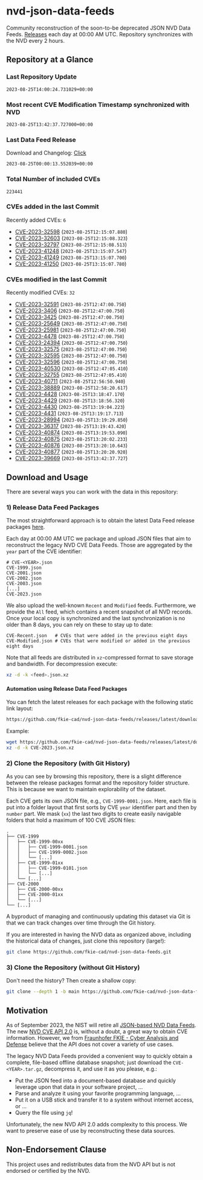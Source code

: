 # nvd-json-data-feeds

Community reconstruction of the soon-to-be deprecated JSON NVD Data Feeds. 
[Releases](https://github.com/fkie-cad/nvd-json-data-feeds/releases/latest) each day at 00:00 AM UTC.
Repository synchronizes with the NVD every 2 hours.

## Repository at a Glance

### Last Repository Update

```plain
2023-08-25T14:00:24.731029+00:00
```

### Most recent CVE Modification Timestamp synchronized with NVD

```plain
2023-08-25T13:42:37.727000+00:00
```

### Last Data Feed Release

Download and Changelog: [Click](https://github.com/fkie-cad/nvd-json-data-feeds/releases/latest)

```plain
2023-08-25T00:00:13.552039+00:00
```

### Total Number of included CVEs

```plain
223441
```

### CVEs added in the last Commit

Recently added CVEs: `6`

* [CVE-2023-32598](CVE-2023/CVE-2023-325xx/CVE-2023-32598.json) (`2023-08-25T12:15:07.880`)
* [CVE-2023-32603](CVE-2023/CVE-2023-326xx/CVE-2023-32603.json) (`2023-08-25T12:15:08.323`)
* [CVE-2023-32797](CVE-2023/CVE-2023-327xx/CVE-2023-32797.json) (`2023-08-25T12:15:08.513`)
* [CVE-2023-41248](CVE-2023/CVE-2023-412xx/CVE-2023-41248.json) (`2023-08-25T13:15:07.547`)
* [CVE-2023-41249](CVE-2023/CVE-2023-412xx/CVE-2023-41249.json) (`2023-08-25T13:15:07.700`)
* [CVE-2023-41250](CVE-2023/CVE-2023-412xx/CVE-2023-41250.json) (`2023-08-25T13:15:07.780`)


### CVEs modified in the last Commit

Recently modified CVEs: `32`

* [CVE-2023-32591](CVE-2023/CVE-2023-325xx/CVE-2023-32591.json) (`2023-08-25T12:47:00.750`)
* [CVE-2023-3406](CVE-2023/CVE-2023-34xx/CVE-2023-3406.json) (`2023-08-25T12:47:00.750`)
* [CVE-2023-3425](CVE-2023/CVE-2023-34xx/CVE-2023-3425.json) (`2023-08-25T12:47:00.750`)
* [CVE-2023-25649](CVE-2023/CVE-2023-256xx/CVE-2023-25649.json) (`2023-08-25T12:47:00.750`)
* [CVE-2023-25981](CVE-2023/CVE-2023-259xx/CVE-2023-25981.json) (`2023-08-25T12:47:00.750`)
* [CVE-2023-4478](CVE-2023/CVE-2023-44xx/CVE-2023-4478.json) (`2023-08-25T12:47:00.750`)
* [CVE-2023-24394](CVE-2023/CVE-2023-243xx/CVE-2023-24394.json) (`2023-08-25T12:47:00.750`)
* [CVE-2023-32575](CVE-2023/CVE-2023-325xx/CVE-2023-32575.json) (`2023-08-25T12:47:00.750`)
* [CVE-2023-32595](CVE-2023/CVE-2023-325xx/CVE-2023-32595.json) (`2023-08-25T12:47:00.750`)
* [CVE-2023-32596](CVE-2023/CVE-2023-325xx/CVE-2023-32596.json) (`2023-08-25T12:47:00.750`)
* [CVE-2023-40530](CVE-2023/CVE-2023-405xx/CVE-2023-40530.json) (`2023-08-25T12:47:05.410`)
* [CVE-2023-32755](CVE-2023/CVE-2023-327xx/CVE-2023-32755.json) (`2023-08-25T12:47:05.410`)
* [CVE-2023-40711](CVE-2023/CVE-2023-407xx/CVE-2023-40711.json) (`2023-08-25T12:56:50.940`)
* [CVE-2023-38889](CVE-2023/CVE-2023-388xx/CVE-2023-38889.json) (`2023-08-25T12:58:20.617`)
* [CVE-2023-4428](CVE-2023/CVE-2023-44xx/CVE-2023-4428.json) (`2023-08-25T13:18:47.170`)
* [CVE-2023-4429](CVE-2023/CVE-2023-44xx/CVE-2023-4429.json) (`2023-08-25T13:18:56.320`)
* [CVE-2023-4430](CVE-2023/CVE-2023-44xx/CVE-2023-4430.json) (`2023-08-25T13:19:04.223`)
* [CVE-2023-4431](CVE-2023/CVE-2023-44xx/CVE-2023-4431.json) (`2023-08-25T13:19:17.713`)
* [CVE-2023-28994](CVE-2023/CVE-2023-289xx/CVE-2023-28994.json) (`2023-08-25T13:19:29.850`)
* [CVE-2023-36317](CVE-2023/CVE-2023-363xx/CVE-2023-36317.json) (`2023-08-25T13:19:43.420`)
* [CVE-2023-40874](CVE-2023/CVE-2023-408xx/CVE-2023-40874.json) (`2023-08-25T13:19:53.090`)
* [CVE-2023-40875](CVE-2023/CVE-2023-408xx/CVE-2023-40875.json) (`2023-08-25T13:20:02.233`)
* [CVE-2023-40876](CVE-2023/CVE-2023-408xx/CVE-2023-40876.json) (`2023-08-25T13:20:10.643`)
* [CVE-2023-40877](CVE-2023/CVE-2023-408xx/CVE-2023-40877.json) (`2023-08-25T13:20:20.920`)
* [CVE-2023-39669](CVE-2023/CVE-2023-396xx/CVE-2023-39669.json) (`2023-08-25T13:42:37.727`)


## Download and Usage

There are several ways you can work with the data in this repository:

### 1) Release Data Feed Packages

The most straightforward approach is to obtain the latest Data Feed release packages [here](https://github.com/fkie-cad/nvd-json-data-feeds/releases/latest).

Each day at 00:00 AM UTC we package and upload JSON files that aim to reconstruct the legacy NVD CVE Data Feeds.
Those are aggregated by the `year` part of the CVE identifier:

```
# CVE-<YEAR>.json
CVE-1999.json
CVE-2001.json
CVE-2002.json
CVE-2003.json
[...]
CVE-2023.json
```

We also upload the well-known `Recent` and `Modified` feeds.
Furthermore, we provide the `All` feed, which contains a recent snapshot of all NVD records.
Once your local copy is synchronized and the last synchronization is no older than 8 days, you can rely on these to stay up to date:

```plain
CVE-Recent.json   # CVEs that were added in the previous eight days
CVE-Modified.json # CVEs that were modified or added in the previous eight days
```

Note that all feeds are distributed in `xz`-compressed format to save storage and bandwidth.
For decompression execute:

```sh
xz -d -k <feed>.json.xz
```


#### Automation using Release Data Feed Packages

You can fetch the latest releases for each package with the following static link layout:

```sh
https://github.com/fkie-cad/nvd-json-data-feeds/releases/latest/download/CVE-<YEAR>.json.xz
```

Example:

```sh
wget https://github.com/fkie-cad/nvd-json-data-feeds/releases/latest/download/CVE-2023.json.xz
xz -d -k CVE-2023.json.xz
```

### 2) Clone the Repository (with Git History)

As you can see by browsing this repository, there is a slight difference between the release packages format and the repository folder structure.
This is because we want to maintain explorability of the dataset.

Each CVE gets its own JSON file, e.g., `CVE-1999-0001.json`.
Here, each file is put into a folder layout that first sorts by CVE `year` identifier part and then by `number` part.
We mask (`xx`) the last two digits to create easily navigable folders that hold a maximum of 100 CVE JSON files:

```plain
.
├── CVE-1999
│   ├── CVE-1999-00xx
│   │   ├── CVE-1999-0001.json
│   │   ├── CVE-1999-0002.json
│   │   └── [...]
│   ├── CVE-1999-01xx
│   │   ├── CVE-1999-0101.json
│   │   └── [...]
│   └── [...]
├── CVE-2000
│   ├── CVE-2000-00xx
│   ├── CVE-2000-01xx
│   └── [...]
└── [...]
```

A byproduct of managing and continuously updating this dataset via Git is that we can track changes over time through the Git history.

If you are interested in having the NVD data as organized above, including the historical data of changes, just clone this repository (large!):

```sh
git clone https://github.com/fkie-cad/nvd-json-data-feeds.git
```

### 3) Clone the Repository (without Git History)

Don't need the history? Then create a shallow copy:

```sh
git clone --depth 1 -b main https://github.com/fkie-cad/nvd-json-data-feeds.git
```

## Motivation

As of September 2023, the NIST will retire all [JSON-based NVD Data Feeds](https://nvd.nist.gov/vuln/data-feeds#divRetirementBanner-1).
The new [NVD CVE API 2.0](https://nvd.nist.gov/developers/vulnerabilities) is, without a doubt, a great way to obtain CVE information.
However, we from [Fraunhofer FKIE - Cyber Analysis and Defense](https://www.fkie.fraunhofer.de/en/departments/cad.html) believe that the API does not cover a variety of use cases.

The legacy NVD Data Feeds provided a convenient way to quickly obtain a complete, file-based offline database snapshot; just download the `CVE-<YEAR>.tar.gz`, decompress it, and use it as you please, e.g.:

* Put the JSON feed into a document-based database and quickly leverage upon that data in your software project, ...
* Parse and analyze it using your favorite programming language, ...
* Put it on a USB stick and transfer it to a system without internet access, or ...
* Query the file using `jq`!

Unfortunately, the new NVD API 2.0 adds complexity to this process.
We want to preserve ease of use by reconstructing these data sources.

## Non-Endorsement Clause

This project uses and redistributes data from the NVD API but is not endorsed or certified by the NVD.